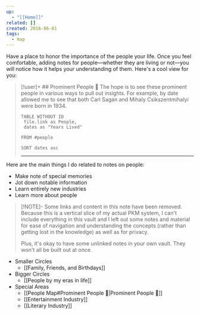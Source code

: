 ```yaml
---
up:
  - "[[Home]]"
related: []
created: 2016-06-01
tags:
  - map
---
```

Have a place to honor the importance of the people your life.  Once you feel comfortable, adding notes for people—whether they are living or not—you will notice how it helps your understanding of them.
Here's a cool view for you:

> [!user]+ ## Prominent People 🌋
> The hope is to see these prominent people in various ways to pull out insights. For example, by date allowed me to see that both Carl Sagan and Mihaly Csikszentmihalyi were born in 1934.
> 
> ```dataview
> TABLE WITHOUT ID
>  file.link as People,
>  dates as "Years Lived"
> 
> FROM #people
> 
> SORT dates asc
> ```
> 
> ---
> 

Here are the main things I do related to notes on people:

- Make note of special memories
- Jot down notable information
- Learn entirely new industries
- Learn more about people

> [!NOTE]- Some links and content in this note have been removed.
> Because this is a vertical slice of my actual PKM system, I can't include everything in this vault and I left out some notes and material for ease of navigation and understanding the concepts (rather than getting lost in the knowledge) as well as for privacy. 
>  
> Plus, it's okay to have some unlinked notes in your own vault. They won't all be built out at once.

- Smaller Circles
	- [[Family, Friends, and Birthdays]]
- Bigger Circles
	- [[People by my eras in life]]
- Special Areas
	- [[People Map#Prominent People 🌋|Prominent People 🌋]]
	- [[Entertainment Industry]]
	- [[Literary Industry]]



